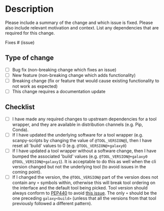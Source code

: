 # Description

Please include a summary of the change and which issue is fixed. Please also include relevant motivation and context. List any dependencies that are required for this change.

Fixes # (issue)

## Type of change

- [ ] Bug fix (non-breaking change which fixes an issue)
- [ ] New feature (non-breaking change which adds functionality)
- [ ] Breaking change (fix or feature that would cause existing functionality to not work as expected)
- [ ] This change requires a documentation update

## Checklist

- [ ] I have made any required changes to upstream dependencies for a tool wrapper, and they are available in distribution channels (e.g. Pip, Conda).
- [ ] If I have updated the underlying software for a tool wrapper (e.g. scanpy-scripts by changing the value of `@TOOL_VERSION@`), then I have reset all 'build' values to 0 (e.g. `@TOOL_VERSION@+galaxy0`)
- [ ] If I have updated a tool wrapper without a software change, then I have bumped the associated 'build' values (e.g. `@TOOL_VERSION@+galaxy0` `@TOOL_VERSION@+galaxy1`). It is acceptable to do this as well when the cli version changed but not the underlying tool (to avoid issues in the coming point).
- [ ] If I changed the version, the `@TOOL_VERSION@` part of the version does not contain any `+` symbols within, otherwise this will break tool ordering on the interface and the default tool being picked. Tool version should always conform to [PEP440](https://peps.python.org/pep-0440/) to avoid [this issue](https://github.com/galaxyproject/galaxy/issues/15071). The only `+` should be the one preceding `galaxy<build>` (unless that all the versions from that tool previously followed a different pattern).  
